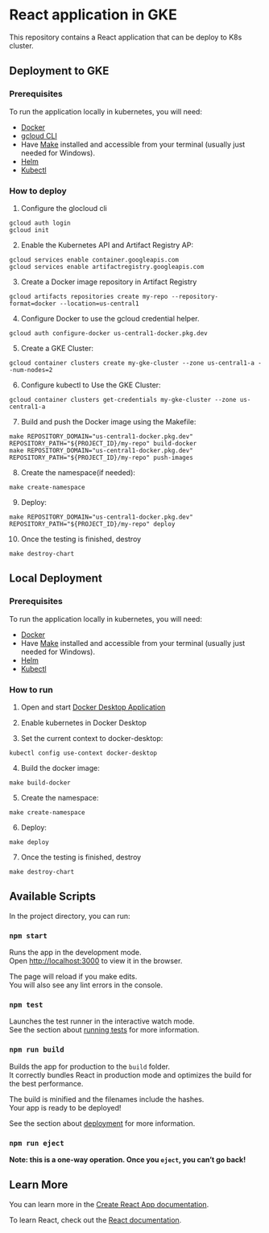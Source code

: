 React application in GKE
====================
This repository contains a React application that can be deploy to K8s cluster.

## Deployment to GKE

### Prerequisites
To run the application locally in kubernetes, you will need:

* [Docker](https://www.docker.com)
* [gcloud CLI](https://cloud.google.com/sdk/docs/install)
* Have [Make](https://www.gnu.org/software/make/)
installed and accessible from your terminal (usually just needed for Windows).
* [Helm](https://helm.sh/docs/intro/install/)
* [Kubectl](https://kubernetes.io/docs/tasks/tools/#kubectl)

### How to deploy
1. Configure the glocloud cli
```shell
gcloud auth login
gcloud init
```

2. Enable the Kubernetes API and Artifact Registry AP:
```shell
gcloud services enable container.googleapis.com
gcloud services enable artifactregistry.googleapis.com
```

3. Create a Docker image repository in Artifact Registry
```shell
gcloud artifacts repositories create my-repo --repository-format=docker --location=us-central1
```

4. Configure Docker to use the gcloud credential helper.
```shell
gcloud auth configure-docker us-central1-docker.pkg.dev
```

5. Create a GKE Cluster:
```shell
gcloud container clusters create my-gke-cluster --zone us-central1-a --num-nodes=2
```

6. Configure kubectl to Use the GKE Cluster:
```shell
gcloud container clusters get-credentials my-gke-cluster --zone us-central1-a
```
7. Build and push the Docker image using the Makefile:
```shell
make REPOSITORY_DOMAIN="us-central1-docker.pkg.dev" REPOSITORY_PATH="${PROJECT_ID}/my-repo" build-docker
make REPOSITORY_DOMAIN="us-central1-docker.pkg.dev" REPOSITORY_PATH="${PROJECT_ID}/my-repo" push-images
```

8. Create the namespace(if needed):
```shell
make create-namespace
```

9. Deploy:
```shell
make REPOSITORY_DOMAIN="us-central1-docker.pkg.dev" REPOSITORY_PATH="${PROJECT_ID}/my-repo" deploy
```

10. Once the testing is finished, destroy
```shell
make destroy-chart
```

## Local Deployment

### Prerequisites
To run the application locally in kubernetes, you will need:

* [Docker](https://www.docker.com)
* Have [Make](https://www.gnu.org/software/make/)
installed and accessible from your terminal (usually just needed for Windows).
* [Helm](https://helm.sh/docs/intro/install/)
* [Kubectl](https://kubernetes.io/docs/tasks/tools/#kubectl)

### How to run
1. Open and start [Docker Desktop Application](https://docs.docker.com/desktop/release-notes/)

2. Enable kubernetes in Docker Desktop

3. Set the current context to docker-desktop:
```shell
kubectl config use-context docker-desktop
```
4. Build the docker image:
```shell
make build-docker
```

5. Create the namespace:
```shell
make create-namespace
```

6. Deploy:
```shell
make deploy
```

7. Once the testing is finished, destroy
```shell
make destroy-chart
```

## Available Scripts

In the project directory, you can run:

### `npm start`

Runs the app in the development mode.\
Open [http://localhost:3000](http://localhost:3000) to view it in the browser.

The page will reload if you make edits.\
You will also see any lint errors in the console.

### `npm test`

Launches the test runner in the interactive watch mode.\
See the section about [running tests](https://facebook.github.io/create-react-app/docs/running-tests) for more information.

### `npm run build`

Builds the app for production to the `build` folder.\
It correctly bundles React in production mode and optimizes the build for the best performance.

The build is minified and the filenames include the hashes.\
Your app is ready to be deployed!

See the section about [deployment](https://facebook.github.io/create-react-app/docs/deployment) for more information.

### `npm run eject`

**Note: this is a one-way operation. Once you `eject`, you can’t go back!**



## Learn More

You can learn more in the [Create React App documentation](https://facebook.github.io/create-react-app/docs/getting-started).

To learn React, check out the [React documentation](https://reactjs.org/).
